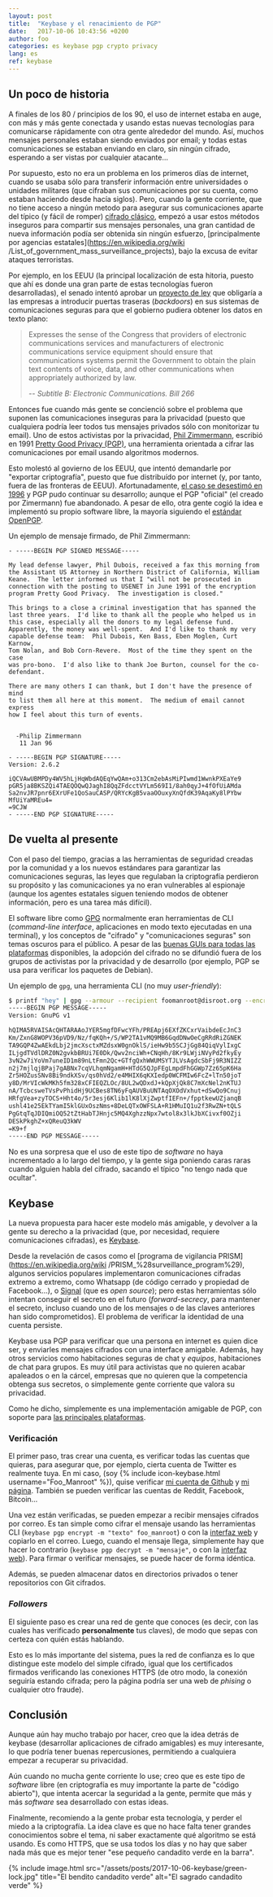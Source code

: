 ```yaml
---
layout: post
title:  "Keybase y el renacimiento de PGP"
date:	2017-10-06 10:43:56 +0200
author: foo
categories: es keybase pgp crypto privacy
lang: es
ref: keybase
---
```


## Un poco de historia


A finales de los 80 / principios de los 90, el uso de internet estaba en auge, con más y
más gente conectada y usando estas nuevas tecnologías para comunicarse rápidamente con
otra gente alrededor del mundo. Así, muchos mensajes personales estaban siendo enviados
por email; y todas estas comunicaciones se estaban enviando en claro, sin ningún cifrado,
esperando a ser vistas por cualquier atacante...

Por supuesto, esto no era un problema en los primeros días de internet, cuando se usaba
sólo para transferir información entre universidades o unidades militares (que cifraban
sus comunicaciones por su cuenta, como estaban haciendo desde hacía siglos).
Pero, cuando la gente corriente, que no tiene acceso a ningún metodo para asegurar sus
comunicaciones aparte del típico (y fácil de romper)
[cifrado clásico](https://es.wikipedia.org/wiki/Cifrado_cl%C3%A1sico), empezó a usar
estos métodos inseguros para compartir sus mensajes personales, una gran cantidad de
nueva información podía ser obtenida sin ningún esfuerzo,
[principalmente por agencias estatales](https://en.wikipedia.org/wiki
/List_of_government_mass_surveillance_projects), bajo la excusa de evitar ataques
terroristas.

Por ejemplo, en los EEUU (la principal localización de esta hitoria, puesto que ahí es
donde una gran parte de estas tecnologías fueron desarrolladas), el senado intentó
aprobar un [proyecto de ley](https://www.congress.gov/bill/102nd-congress/senate-bill/266)
que obligaría a las empresas a introducir puertas traseras (_backdoors_) en sus sistemas
de comunicaciones seguras para que el gobierno pudiera obtener los datos en texto plano:

> Expresses the sense of the Congress that providers of electronic communications
> services and manufacturers of electronic communications service equipment should
> ensure that communications systems permit the Government to obtain the plain text
> contents of voice, data, and other communications when appropriately authorized by law. 
>
> -- <cite>Subtitle B: Electronic Communications. Bill 266</cite>


Entonces fue cuando más gente se concienció sobre el problema que suponen las
comunicaciones inseguras para la privacidad (puesto que cualquiera podría leer todos tus
mensajes privados sólo con monitorizar tu email). Uno de estos activistas por la
privacidad, [Phil Zimmermann](https://philzimmermann.com/), escribió en 1991
[Pretty Good Privacy (PGP)](https://es.wikipedia.org/wiki/Pretty_Good_Privacy), una
herramienta orientada a cifrar las comunicaciones por email usando algoritmos modernos.

Esto molestó al govierno de los EEUU, que intentó demandarle por "exportar criptografía",
puesto que fue distribuído por internet (y, por tanto, fuera de las fronteras de EEUU).
Afortunadamente,
[el caso se desestimó en 1996](https://philzimmermann.com/EN/news/PRZ_case_dropped.html)
y PGP pudo continuar su desarrollo; aunque el PGP "oficial" (el creado por Zimermann) fue
abandonado. A pesar de ello, otra gente cogió la idea e implementó su propio software
libre, la mayoría siguiendo el [estándar OpenPGP](http://openpgp.org/about/history/).

Un ejemplo de mensaje firmado, de Phil Zimmermann:
```
- -----BEGIN PGP SIGNED MESSAGE-----

My lead defense lawyer, Phil Dubois, received a fax this morning from
the Assistant US Attorney in Northern District of California, William
Keane.  The letter informed us that I "will not be prosecuted in
connection with the posting to USENET in June 1991 of the encryption
program Pretty Good Privacy.  The investigation is closed."

This brings to a close a criminal investigation that has spanned the
last three years.  I'd like to thank all the people who helped us in
this case, especially all the donors to my legal defense fund.
Apparently, the money was well-spent.  And I'd like to thank my very
capable defense team:  Phil Dubois, Ken Bass, Eben Moglen, Curt Karnow,
Tom Nolan, and Bob Corn-Revere.  Most of the time they spent on the case
was pro-bono.  I'd also like to thank Joe Burton, counsel for the co-
defendant.

There are many others I can thank, but I don't have the presence of mind
to list them all here at this moment.  The medium of email cannot express
how I feel about this turn of events.


  -Philip Zimmermann
   11 Jan 96

- -----BEGIN PGP SIGNATURE-----
Version: 2.6.2

iQCVAwUBMPDy4WV5hLjHqWbdAQEqYwQAm+o313Cm2ebAsMiPIwmd1WwnkPXEaYe9
pGR5ja8BKSZQi4TAEQOQwQJaghI8QqZFdcctVYLm569I1/8ah0qyJ+4fOfUiAMda
Sa2nvJR7pnr6EXrUFe1QoSauCASP/QRYcKgB5vaaOOuxyXnQfdK39AqaKy8lPYbw
MfUiYaMREu4=
=9CJW
- -----END PGP SIGNATURE-----
```

## De vuelta al presente

Con el paso del tiempo, gracias a las herramientas de seguridad creadas por la comunidad
y a los nuevos estándares para garantizar las comunicaciones seguras, las leyes que
regulaban la criptografía perdieron su propósito y las comunicaciones ya no eran
vulnerables al espionaje (aunque los agentes estatales siguen teniendo modos de obtener
información, pero es una tarea más difícil).

El software libre como [GPG](https://gnupg.org/) normalmente eran herramientas de CLI
(_command-line interface_, aplicaciones en modo texto ejecutadas en una terminal), y
los conceptos de "cifrado" y "comunicaciones seguras" son temas oscuros para el público.
A pesar de las [buenas GUIs para todas las plataformas](http://openpgp.org/software/)
disponibles, la adopción del cifrado no se difundió fuera de los grupos de activistas por
la privacidad y de desarrollo (por ejemplo, PGP se usa para verificar los paquetes
de Debian).

Un ejemplo de `gpg`, una herramienta CLI (no muy _user-friendly_):
```sh
$ printf "hey" | gpg --armour --recipient foomanroot@disroot.org --encrypt
-----BEGIN PGP MESSAGE-----
Version: GnuPG v1

hQIMA5RVAISAcQHTARAAoJYER5mgfDFwcYFh/PREApj6EXfZKCxrVaibdeEcJnC3
Km/ZxnG8WOPV36pVD9/Nz/fqKQh+/S/WP2TA1vMQ9MB6GqdDNwOeCgRRdRiZGNEK
TA9GQP4ZwAEkdLbj2jmcXsctxMZdsxW0gnOklS/ieHw9b5SCJjGg84QiqVylIxgC
ILjgdTVdlDRZ0N2gvkbBRUi7E0Dk/Qwv2nciWh+CNqHh/8Kr9LWjiNVyPd2fkyEy
3vN2w7iYoVm7uneID1m89nLtFmn2Qc+GTfgQxhWWUMSYTJLVsAgdcSbFj9R3NIZZ
n2j7mjlqjBPaj7gABNx7cqVLhqmNgamH+HTdG5QJpFEgLmpdFhGGWp7Zz65pK6Ha
Zr5HOZusSNv8Bi9ndkXSv/qs0hVd2/e4MHIX6qKXIedp0WCFMIw6FcZ+lTn50joT
y8D/MrVIcWkMKh5fm328xCFIEQZLOc/8UL2wQDxdJ+kQpXjQk8C7mXcNel2nKTUJ
nA/TcbcsweTVsPvPhidHj9UCBes8TN6yFqAUVBuUNTAqOXOdVxhut+dSwQo9Cnuj
HRfgVea+zyTOCS+Hht4o/5r3esj6Klib1lK8lXjZwptfIEFn+/fpptkewUZjanqB
ushl41e25EkTYamI5klGUxOszNms+8DeLQTxOWFSLA+R1HMuIQ1u2f3RwZN+tQLS
PgGtqTqJDIQmiOQ52tZtHabTJHnjc5MQ4XghzzNpx7wtol8x3lkJbXCivxf0OZji
DESkPkghZ+xQReuQ3kWV
=K9+f
-----END PGP MESSAGE-----
```

No es una sorpresa que el uso de este tipo de _software_ no haya incrementado a lo largo
del tiempo, y la gente siga poniendo caras raras cuando alguien habla del cifrado,
sacando el típico "no tengo nada que ocultar".


## Keybase

La nueva propuesta para hacer este modelo más amigable, y devolver a la gente su derecho
a la privacidad (que, por necesidad, requiere comunicaciones cifradas), es
[Keybase](https://keybase.io/).

Desde la revelación de casos como el
[programa de vigilancia PRISM](https://en.wikipedia.org/wiki
/PRISM_%28surveillance_program%29), algunos servicios populares implementaron
comunicaciones cifradas extremo a extremo, como Whatsapp (de código cerrado y propiedad
de Facebook...), o [Signal](https://github.com/WhisperSystems) (que es _open source_);
pero estas herramientas sólo intentan conseguir el secreto en el futuro
(_forward-secrecy_, para mantener el secreto, incluso cuando uno de los mensajes o de las
claves anteriores han sido comprometidos). El problema de verificar la identidad de una
cuenta persiste.

Keybase usa PGP para verificar que una persona en internet es quien dice ser, y enviarles
mensajes cifrados con una interface amigable. Además, hay otros servicios como
habitaciones seguras de chat y _equipos_, habitaciones de chat para grupos. Es muy útil
para activistas que no quieren acabar apaleados o en la cárcel, empresas que no quieren
que la competencia obtenga sus secretos, o simplemente gente corriente que valora su
privacidad.

Como he dicho, simplemente es una implementación amigable de PGP, con soporte para
[las principales plataformas](https://keybase.io/download).


### Verificación

El primer paso, tras crear una cuenta, es verificar todas las cuentas que quieras, para
asegurar que, por ejemplo, cierta cuenta de Twitter es realmente tuya. En mi caso,
(soy {% include icon-keybase.html username="Foo_Manroot" %}), quise verificar
[mi cuenta de Github](https://gist.github.com/Foo-Manroot/aa0d3487e7af3f2fc5d20fa8609a4247)
y [mi página](https://foo-manroot.github.io/keybase.txt). También se pueden verificar
las cuentas de Reddit, Facebook, Bitcoin...

Una vez están verificadas, se pueden empezar a recibir mensajes cifrados por correo.
Es tan simple como cifrar el mensaje usando las herramientas CLI (`keybase pgp encrypt
-m "texto" foo_manroot`) o con la [interfaz web](https://keybase.io/encrypt#foo_manroot)
y copiarlo en el correo. Luego, cuando el mensaje llega, simplemente hay que hacer lo
contrario (`keybase pgp decrypt -m "mensaje"`, o con la
[interfaz web](https://keybase.io/decrypt)). Para firmar o verificar mensajes, se puede
hacer de forma idéntica.


Además, se pueden almacenar datos en directorios privados o tener repositorios con Git
cifrados.


### _Followers_

El siguiente paso es crear una red de gente que conoces (es decir, con las cuales has
verificado __personalmente__ tus claves), de modo que sepas con certeza con quién estás
hablando.

Esto es lo más importante del sistema, pues la red de confianza es lo que distingue este
modelo del simple cifrado, igual que los certificados firmados verificando las conexiones
HTTPS (de otro modo, la conexión seguiría estando cifrada; pero la página podría ser
una web de _phising_ o cualquier otro fraude).


## Conclusión

Aunque aún hay mucho trabajo por hacer, creo que la idea detrás de keybase (desarrollar
aplicaciones de cifrado amigables) es muy interesante, lo que podría tener buenas
repercusiones, permitiendo a cualquiera empezar a recuperar su privacidad.

Aún cuando no mucha gente corriente lo use; creo que es este tipo de _software_ libre
(en criptografía es muy importante la parte de "código abierto"), que intenta acercar
la seguridad a la gente, permite que más y más _software_ sea desarrollado con estas
ideas.

Finalmente, recomiendo a la gente probar esta tecnología, y perder el miedo a la
criptografía. La idea clave es que no hace falta tener grandes conocimientos sobre el
tema, ni saber exactamente qué algoritmo se está usando. Es como HTTPS, que se usa todos
los días y no hay que saber nada más que es mejor tener "ese pequeño candadito verde en
la barra".

{% include image.html
	src="/assets/posts/2017-10-06-keybase/green-lock.jpg"
	title="El bendito candadito verde"
	alt="El sagrado candadito verde"
%}

